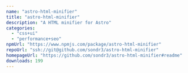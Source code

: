 ```yaml
---
name: "astro-html-minifier"
title: "astro-html-minifier"
description: "A HTML minifier for Astro"
categories:
  - "css+ui"
  - "performance+seo"
npmUrl: "https://www.npmjs.com/package/astro-html-minifier"
repoUrl: "ssh://git@github.com/sondr3/astro-html-minifier"
homepageUrl: "https://github.com/sondr3/astro-html-minifier#readme"
downloads: 199
---
```

